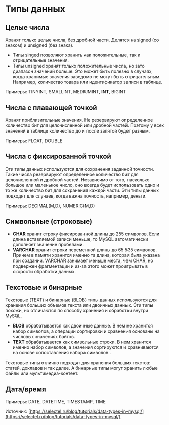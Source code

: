 # Типы данных

## Целые числа

Хранят только целые числа, без дробной части. Делятся на signed (со знаком) и unsigned (без знака).&#x20;

* Типы singed позволяют хранить как положительные, так и отрицательные значения.
* Типы unsigned хранят только положительные числа, но зато диапазон значений больше. Это может быть полезно в случаях, когда хранимые значения заведомо не могут быть отрицательным. Например, количество товара или идентификатор записи в таблице.

Примеры: TINYINT, SMALLINT, MEDIUMINT, **INT**, BIGINT

## Числа с плавающей точкой

Хранят приблизительные значения. Не резервируют определенное количество бит для целочисленной или дробной частей. Поэтому у всех значений в таблице количество до и после запятой будет разным.

Примеры: FLOAT, DOUBLE

## Числа с фиксированной точкой

Эти типы данных используются для сохранения заданной точности. Такие числа резервируют определенное количество бит для целочисленной и дробной частей. Независимо от того, насколько большое или маленькое число, оно всегда будет использовать одно и то же количество бит для сохранения каждой части. Эти типы данных подходят для случаев, когда важна точность, например, деньги.

Примеры: DECIMAL(M,D), NUMERIC(M,D)

## Символьные (строковые) <a href="#symbolic" id="symbolic"></a>

* **CHAR** хранит строку фиксированной длины до 255 символов. Если длина вставляемой записи меньше, то MySQL автоматически дополняет значение пробелами.&#x20;
* **VARCHAR** хранит строки переменной длины до 65 535 символов. Причем в памяти хранится именно та длина, которая была указана при создании. VARCHAR занимает меньше места, чем CHAR, но подвержен фрагментации и из-за этого может проигрывать в скорости обработки данных.

## Текстовые и бинарные <a href="#text-and-binary" id="text-and-binary"></a>

Текстовые (TEXT) и бинарные (BLOB) типы данных используются для хранения больших объемов текста или двоичных данных. Эти типы похожи, но отличаются по способу хранения и обработки внутри MySQL.

* **BLOB** обрабатывается как двоичные данные. В нем не хранится набор символов, а операции сортировки и сравнения основаны на числовых значениях байтов.&#x20;
* **TEXT** обрабатывается как символьные строки. В нем хранится именно набор символов, а значения сортируются и сравниваются на основе сопоставления набора символов..

Текстовые типы отлично подходят для хранения больших текстов: статей, докладов и так далее. А бинарные типы могут хранить любые файлы или мультимедиа-контент.

## Дата/время <a href="#date" id="date"></a>

Примеры: DATE, DATETIME, TIMESTAMP, TIME







Источник: [https://selectel.ru/blog/tutorials/data-types-in-mysql/](https://selectel.ru/blog/tutorials/data-types-in-mysql/)
